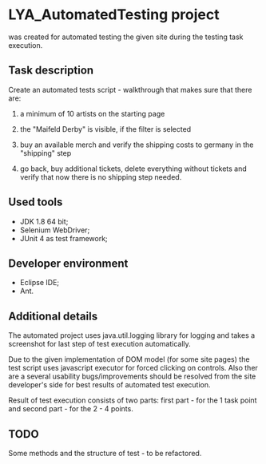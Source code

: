 # LYA_AutomatedTesting project 
was created for automated testing the given site during the testing task execution.

## Task description
Create an automated tests script - walkthrough that makes sure that there are:

1) a minimum of 10 artists on the starting page

2) the "Maifeld Derby" is visible, if the filter is selected

3) buy an available merch and verify the shipping costs to germany in the "shipping" step

4) go back, buy additional tickets, delete everything without tickets and verify that now there is no shipping step needed.

## Used tools
- JDK 1.8 64 bit;
- Selenium WebDriver;
- JUnit 4 as test framework;

## Developer environment
- Eclipse IDE;
- Ant.

## Additional details
The automated project uses java.util.logging library for logging and takes a screenshot for last step of test execution automatically.

Due to the given implementation of DOM model (for some site pages) the test script uses javascript executor for forced clicking on controls. Also ther are a several usability bugs/improvements should be resolved from the site developer's side for best results of automated test execution.

Result of test execution consists of two parts: first part - for the 1 task point and second part - for the 2 - 4 points.

## TODO
Some methods and the structure of test - to be refactored. 
